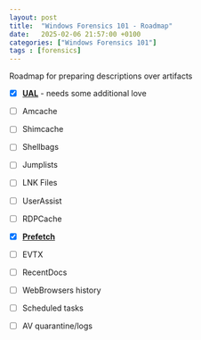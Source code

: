 ```yaml
---
layout: post
title:  "Windows Forensics 101 - Roadmap"
date:   2025-02-06 21:57:00 +0100
categories: ["Windows Forensics 101"]
tags : [forensics]
---
```


Roadmap for preparing descriptions over artifacts 

- [x] [**UAL**][ual] - needs some additional love
- [ ] Amcache
- [ ] Shimcache
- [ ] Shellbags 
- [ ] Jumplists
- [ ] LNK Files
- [ ] UserAssist
- [ ] RDPCache 
- [x] [**Prefetch**][prefetch]
- [ ] EVTX
- [ ] RecentDocs
- [ ] WebBrowsers history 
- [ ] Scheduled tasks
- [ ] AV quarantine/logs 


[ual]: <https://havnaroth.github.io/posts/forensics-ual>
[prefetch]: <https://havnaroth.github.io/posts/forensics-prefetch/>
